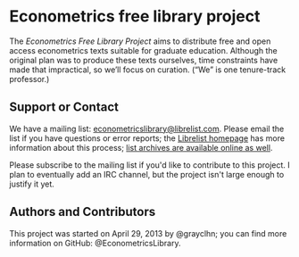 Econometrics free library project
=================================

The *Econometrics Free Library Project* aims to distribute free and
open access econometrics texts suitable for graduate
education. Although the original plan was to produce these texts
ourselves, time constraints have made that impractical, so we’ll
focus on curation. (“We” is one tenure-track professor.)

Support or Contact
------------------

We have a mailing list: <econometricslibrary@librelist.com>.  Please
email the list if you have questions or error reports; the [Librelist
homepage](http://librelist.com/) has more information about this
process; [list archives are available online as
well](http://librelist.com/browser/econometricslibrary/).

Please subscribe to the mailing list if you'd like to contribute to
this project. I plan to eventually add an IRC channel, but the project
isn't large enough to justify it yet.

Authors and Contributors
------------------------

This project was started on April 29, 2013 by @grayclhn; you can find
more information on GitHub: @EconometricsLibrary.

